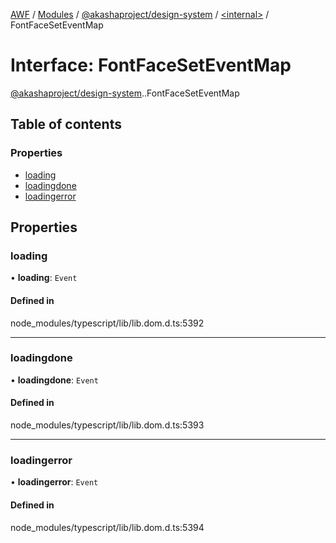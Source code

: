 [AWF](../README.md) / [Modules](../modules.md) / [@akashaproject/design-system](../modules/akashaproject_design_system.md) / [<internal\>](../modules/akashaproject_design_system._internal_.md) / FontFaceSetEventMap

# Interface: FontFaceSetEventMap

[@akashaproject/design-system](../modules/akashaproject_design_system.md).[<internal>](../modules/akashaproject_design_system._internal_.md).FontFaceSetEventMap

## Table of contents

### Properties

- [loading](akashaproject_design_system._internal_.FontFaceSetEventMap.md#loading)
- [loadingdone](akashaproject_design_system._internal_.FontFaceSetEventMap.md#loadingdone)
- [loadingerror](akashaproject_design_system._internal_.FontFaceSetEventMap.md#loadingerror)

## Properties

### loading

• **loading**: `Event`

#### Defined in

node_modules/typescript/lib/lib.dom.d.ts:5392

___

### loadingdone

• **loadingdone**: `Event`

#### Defined in

node_modules/typescript/lib/lib.dom.d.ts:5393

___

### loadingerror

• **loadingerror**: `Event`

#### Defined in

node_modules/typescript/lib/lib.dom.d.ts:5394
